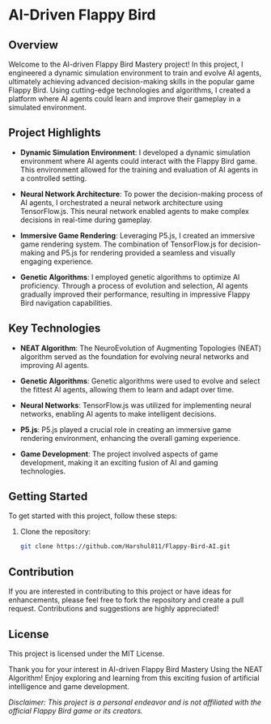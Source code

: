 # AI-Driven Flappy Bird 

## Overview

Welcome to the AI-driven Flappy Bird Mastery project! In this project, I engineered a dynamic simulation environment to train and evolve AI agents, ultimately achieving advanced decision-making skills in the popular game Flappy Bird. Using cutting-edge technologies and algorithms, I created a platform where AI agents could learn and improve their gameplay in a simulated environment.

## Project Highlights

- **Dynamic Simulation Environment**: I developed a dynamic simulation environment where AI agents could interact with the Flappy Bird game. This environment allowed for the training and evaluation of AI agents in a controlled setting.

- **Neural Network Architecture**: To power the decision-making process of AI agents, I orchestrated a neural network architecture using TensorFlow.js. This neural network enabled agents to make complex decisions in real-time during gameplay.

- **Immersive Game Rendering**: Leveraging P5.js, I created an immersive game rendering system. The combination of TensorFlow.js for decision-making and P5.js for rendering provided a seamless and visually engaging experience.

- **Genetic Algorithms**: I employed genetic algorithms to optimize AI proficiency. Through a process of evolution and selection, AI agents gradually improved their performance, resulting in impressive Flappy Bird navigation capabilities.

## Key Technologies

- **NEAT Algorithm**: The NeuroEvolution of Augmenting Topologies (NEAT) algorithm served as the foundation for evolving neural networks and improving AI agents.

- **Genetic Algorithms**: Genetic algorithms were used to evolve and select the fittest AI agents, allowing them to learn and adapt over time.

- **Neural Networks**: TensorFlow.js was utilized for implementing neural networks, enabling AI agents to make intelligent decisions.

- **P5.js**: P5.js played a crucial role in creating an immersive game rendering environment, enhancing the overall gaming experience.

- **Game Development**: The project involved aspects of game development, making it an exciting fusion of AI and gaming technologies.

## Getting Started

To get started with this project, follow these steps:

1. Clone the repository:

   ```bash
   git clone https://github.com/Harshul811/Flappy-Bird-AI.git

## Contribution

If you are interested in contributing to this project or have ideas for enhancements, please feel free to fork the repository and create a pull request. Contributions and suggestions are highly appreciated!

## License

This project is licensed under the MIT License.

Thank you for your interest in AI-driven Flappy Bird Mastery Using the NEAT Algorithm! Enjoy exploring and learning from this exciting fusion of artificial intelligence and game development.

*Disclaimer: This project is a personal endeavor and is not affiliated with the official Flappy Bird game or its creators.*

